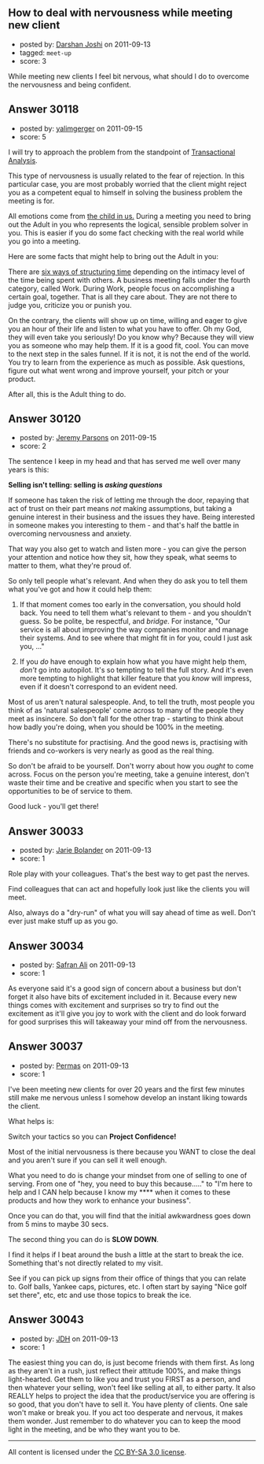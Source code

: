 ## How to deal with nervousness while meeting new client

- posted by: [Darshan Joshi](https://stackexchange.com/users/-1/13289-darshan-joshi) on 2011-09-13
- tagged: `meet-up`
- score: 3

While meeting new clients I feel bit nervous, what should I do to overcome the nervousness and being confident.


## Answer 30118

- posted by: [yalimgerger](https://stackexchange.com/users/-1/10834-yalimgerger) on 2011-09-15
- score: 5

<p>I will try to approach the problem from the standpoint of <a href="http://en.wikipedia.org/wiki/Transactional_analysis" rel="nofollow">Transactional Analysis</a>.  </p>

<p>This type of nervousness is usually related to the fear of rejection. In this particular case, you are most probably worried that the client might reject you as a competent equal to himself in solving the business problem the meeting is for.</p>

<p>All emotions come from <a href="http://en.wikipedia.org/wiki/Transactional_analysis#The_Ego-State_.28or_Parent-Adult-Child.2C_PAC.29_model" rel="nofollow">the child in us.</a> During a meeting you need to bring out the Adult in you who represents the logical, sensible problem solver in you. This is easier if you do some fact checking with the real world while you go into a meeting.</p>

<p>Here are some facts that might help to bring out the Adult in you:</p>

<p>There are <a href="http://en.wikipedia.org/wiki/Transactional_analysis#Ways_of_time_structuring" rel="nofollow">six ways of structuring time</a> depending on the intimacy level of the time being spent with others. A business meeting falls under the fourth category, called Work. During Work, people focus on accomplishing a certain goal, together. That is all they care about. They are not there to judge you, criticize you or punish you.</p>

<p>On the contrary, the clients will show up on time, willing and eager to give you an hour of their life and listen to what you have to offer. Oh my God, they will even take you seriously! Do you know why? Because they will view you as someone who may help them. If it is a good fit, cool. You can move to the next step in the sales funnel. If it is not, it is not the end of the world. You try to learn from the experience as much as possible. Ask questions, figure out what went wrong and improve yourself, your pitch or your product.</p>

<p>After all, this is the Adult thing to do.</p>



## Answer 30120

- posted by: [Jeremy Parsons](https://stackexchange.com/users/-1/4291-jeremy-parsons) on 2011-09-15
- score: 2

The sentence I keep in my head and that has served me well over many years is this:

**Selling isn't telling: selling is *asking questions***

If someone has taken the risk of letting me through the door, repaying that act of trust on their part means *not* making assumptions, but taking a genuine interest in their business and the issues they have. Being interested in someone makes you interesting to them - and that's half the battle in overcoming nervousness and anxiety.

That way you also get to watch and listen more - you can give the person your attention and notice how they sit, how they speak, what seems to matter to them, what they're proud of.

So only tell people what's relevant. And when they do ask you to tell them what you've got and how it could help them:

 1. If that moment comes too early in the conversation, you should hold back. You need to tell them what's relevant to them - and you shouldn't guess. So be polite, be respectful, and *bridge*. For instance, "Our service is all about improving the way companies monitor and manage their systems. And to see where that might fit in for you, could I just ask you, ..."

2. If you *do* have enough to explain how what you have might help them, *don't* go into autopilot. It's so tempting to tell the full story. And it's even more tempting to highlight that killer feature that you *know* will impress, even if it doesn't correspond to an evident need. 

Most of us aren't natural salespeople. And, to tell the truth, most people you think of as 'natural salespeople' come across to many of the people they meet as insincere. So don't fall for the other trap - starting to think about how badly you're doing, when you should be 100% in the meeting.

There's no substitute for practising. And the good news is, practising with friends and co-workers is very nearly as good as the real thing.

So don't be afraid to be yourself. Don't worry about how you *ought* to come across. Focus on the person you're meeting, take a genuine interest, don't waste their time and be creative and specific when you start to see the opportunities to be of service to them.

Good luck - you'll get there!


## Answer 30033

- posted by: [Jarie Bolander](https://stackexchange.com/users/-1/585-jarie-bolander) on 2011-09-13
- score: 1

Role play with your colleagues. That's the best way to get past the nerves. 

Find colleagues that can act and hopefully look just like the clients you will meet.

Also, always do a "dry-run" of what you will say ahead of time as well. Don't ever just make stuff up as you go.


## Answer 30034

- posted by: [Safran Ali](https://stackexchange.com/users/-1/12811-safran-ali) on 2011-09-13
- score: 1

As everyone said it's a good sign of concern about a business but don't forget it also have bits of excitement included in it. Because every new things comes with excitement and surprises so try to find out the excitement as it'll give you joy to work with the client and do look forward for good surprises this will takeaway your mind off from the nervousness.


## Answer 30037

- posted by: [Permas](https://stackexchange.com/users/-1/12078-permas) on 2011-09-13
- score: 1

I've been meeting new clients for over 20 years and the first few minutes still make me nervous unless I somehow develop an instant liking towards the client.

What helps is:

Switch your tactics so you can **Project Confidence!**

Most of the initial nervousness is there because you WANT to close the deal and you aren't sure if you can sell it well enough. 

What you need to do is change your mindset from one of selling to one of serving. From one of "hey, you need to buy this because....." to "I'm here to help and I CAN help because I know my **** when it comes to these products and how they work to enhance your business".

Once you can do that, you will find that the initial awkwardness goes down from 5 mins to maybe 30 secs.

The second thing you can do is **SLOW DOWN**.

I find it helps if I beat around the bush a little at the start to break the ice. Something that's not directly related to my visit. 

See if you can pick up signs from their office of things that you can relate to. Golf balls, Yankee caps, pictures, etc. I often start by saying "Nice golf set there", etc, etc and use those topics to break the ice.
 



## Answer 30043

- posted by: [JDH](https://stackexchange.com/users/-1/13136-jdh) on 2011-09-13
- score: 1

The easiest thing you can do, is just become friends with them first. As long as they aren't in a rush, just reflect their attitude 100%, and make things light-hearted. Get them to like you and trust you FIRST as a person, and then whatever your selling, won't feel like selling at all, to either party. It also REALLY helps to project the idea that the product/service you are offering is so good, that you don't have to sell it. You have plenty of clients. One sale won't make or break you. If you act too desperate and nervous, it makes them wonder. Just remember to do whatever you can to keep the mood light in the meeting, and be who they want you to be.



---

All content is licensed under the [CC BY-SA 3.0 license](https://creativecommons.org/licenses/by-sa/3.0/).
